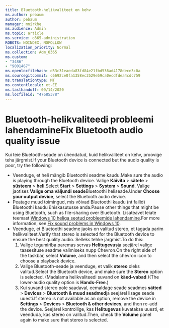 ```yaml
---
title: Bluetooth-helikvaliteet on kehv
ms.author: pebaum
author: pebaum
manager: mnirkhe
ms.audience: Admin
ms.topic: article
ms.service: o365-administration
ROBOTS: NOINDEX, NOFOLLOW
localization_priority: Normal
ms.collection: Adm_O365
ms.custom:
- "3486"
- "9001467"
ms.openlocfilehash: d53c31eaeda83fd84e21fbd536ad4178dece3c0a
ms.sourcegitcommit: c6692ce0fa1358ec3529e59ca0ecdfdea4cdc759
ms.translationtype: MT
ms.contentlocale: et-EE
ms.lasthandoff: 09/14/2020
ms.locfileid: "47685378"
---
```

# <a name="fix-bluetooth-audio-quality-issue"></a><span data-ttu-id="67422-102">Bluetooth-helikvaliteedi probleemi lahendamine</span><span class="sxs-lookup"><span data-stu-id="67422-102">Fix Bluetooth audio quality issue</span></span>

<span data-ttu-id="67422-103">Kui teie Bluetooth-seade on ühendatud, kuid helikvaliteet on kehv, proovige teha järgmist.</span><span class="sxs-lookup"><span data-stu-id="67422-103">If your Bluetooth device is connected but the audio quality is poor, try the following:</span></span>

- <span data-ttu-id="67422-104">Veenduge, et heli mängib Bluetoothi seadme kaudu.</span><span class="sxs-lookup"><span data-stu-id="67422-104">Make sure the audio is playing through the Bluetooth device.</span></span> <span data-ttu-id="67422-105">Valige **Käivita**  >  **sätete**  >  **süsteem**  >  **heli**.</span><span class="sxs-lookup"><span data-stu-id="67422-105">Select **Start** > **Settings** > **System** > **Sound**.</span></span> <span data-ttu-id="67422-106">Valige jaotises **Valige oma väljundi seade**Bluetoothi heliseade.</span><span class="sxs-lookup"><span data-stu-id="67422-106">Under **Choose your output device**, select the Bluetooth audio device.</span></span>
- <span data-ttu-id="67422-107">Peatage muud toimingud, mis võivad Bluetoothi kaudu (nt failid) Bluetoothi kaudu ühiskasutusse anda.</span><span class="sxs-lookup"><span data-stu-id="67422-107">Pause other things that might be using Bluetooth, such as file-sharing over Bluetooth.</span></span> <span data-ttu-id="67422-108">Lisateavet leiate teemast [Windows 10 heliga seotud probleemide lahendamine](https://support.microsoft.com/help/4520288/windows-10-fix-sound-problems).</span><span class="sxs-lookup"><span data-stu-id="67422-108">For more information, see [Fix sound problems in Windows 10](https://support.microsoft.com/help/4520288/windows-10-fix-sound-problems).</span></span>
- <span data-ttu-id="67422-109">Veenduge, et Bluetoothi seadme jaoks on valitud stereo, et tagada parim helikvaliteet.</span><span class="sxs-lookup"><span data-stu-id="67422-109">Verify that stereo is selected for the Bluetooth device to ensure the best quality audio.</span></span> <span data-ttu-id="67422-110">Selleks tehke järgmist.</span><span class="sxs-lookup"><span data-stu-id="67422-110">To do this:</span></span> 
    1. <span data-ttu-id="67422-111">Valige tegumiriba paremas servas **Helitugevus**ja seejärel valige taasesituse seadme valimiseks nupp Chevron.</span><span class="sxs-lookup"><span data-stu-id="67422-111">On the right side of the taskbar, select **Volume**, and then select the chevron icon to choose a playback device.</span></span>
    2. <span data-ttu-id="67422-112">Valige Bluetooth-seade ja veenduge, et valik **stereo** oleks valitud.</span><span class="sxs-lookup"><span data-stu-id="67422-112">Select the Bluetooth device, and make sure the **Stereo** option is selected.</span></span> <span data-ttu-id="67422-113">(Madalama helikvaliteedi suvand on **käed-vabad**.)</span><span class="sxs-lookup"><span data-stu-id="67422-113">(The lower-audio quality option is **Hands-Free**.)</span></span>
    3. <span data-ttu-id="67422-114">Kui suvand stereo pole saadaval, eemaldage seade seadmes **sätted**  >  **Devices**  >  **Bluetooth & muud seadmed**ja seejärel lisage seade uuesti.</span><span class="sxs-lookup"><span data-stu-id="67422-114">If stereo is not available as an option, remove the device in **Settings** > **Devices** > **Bluetooth & other devices**, and then re-add the device.</span></span> <span data-ttu-id="67422-115">Seejärel kontrollige, kas **Helitugevus** kuvatakse uuesti, et veenduda, kas stereo on valitud.</span><span class="sxs-lookup"><span data-stu-id="67422-115">Then, check the **Volume** panel again to make sure that stereo is selected.</span></span>

